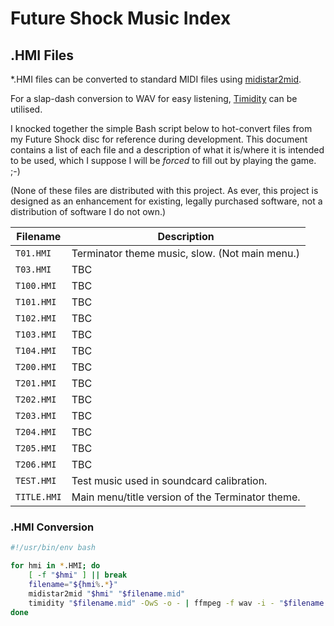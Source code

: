 # Future Shock Music Index

## .HMI Files

*.HMI files can be converted to standard MIDI files using 
[midistar2mid](https://github.com/Sembiance/midistar2mid/).

For a slap-dash conversion to WAV for easy listening, 
[Timidity](https://timidity.sourceforge.net/) can be utilised. 

I knocked together the simple Bash script below to hot-convert files from my
Future Shock disc for reference during development. This document contains a
list of each file and a description of what it is/where it is intended to be
used, which I suppose I will be _forced_ to fill out by playing the game. ;-)

(None of these files are distributed with this project. As ever, this project 
is designed as an enhancement for existing, legally purchased software, not a
distribution of software I do not own.)

|Filename|Description|
|---|---|
|`T01.HMI`|Terminator theme music, slow. (Not main menu.)|
|`T03.HMI`|TBC|
|`T100.HMI`|TBC|
|`T101.HMI`|TBC|
|`T102.HMI`|TBC|
|`T103.HMI`|TBC|
|`T104.HMI`|TBC|
|`T200.HMI`|TBC|
|`T201.HMI`|TBC|
|`T202.HMI`|TBC|
|`T203.HMI`|TBC|
|`T204.HMI`|TBC|
|`T205.HMI`|TBC|
|`T206.HMI`|TBC|
|`TEST.HMI`|Test music used in soundcard calibration.|
|`TITLE.HMI`|Main menu/title version of the Terminator theme.|

### .HMI Conversion

```bash
#!/usr/bin/env bash

for hmi in *.HMI; do
    [ -f "$hmi" ] || break
    filename="${hmi%.*}"
    midistar2mid "$hmi" "$filename.mid"
    timidity "$filename.mid" -OwS -o - | ffmpeg -f wav -i - "$filename.mp3"
done
```